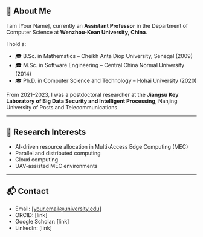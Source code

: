 
## 👋 About Me
I am [Your Name], currently an **Assistant Professor** in the Department of Computer Science at **Wenzhou-Kean University, China**.  

I hold a:
- 🎓 B.Sc. in Mathematics – Cheikh Anta Diop University, Senegal (2009)  
- 🎓 M.Sc. in Software Engineering – Central China Normal University (2014)  
- 🎓 Ph.D. in Computer Science and Technology – Hohai University (2020)  

From 2021–2023, I was a postdoctoral researcher at the **Jiangsu Key Laboratory of Big Data Security and Intelligent Processing**, Nanjing University of Posts and Telecommunications.  

---

## 🔬 Research Interests
- AI-driven resource allocation in Multi-Access Edge Computing (MEC)  
- Parallel and distributed computing  
- Cloud computing  
- UAV-assisted MEC environments  

---

## 📬 Contact
- Email: [your.email@university.edu]  
- ORCID: [link]  
- Google Scholar: [link]  
- LinkedIn: [link]  
